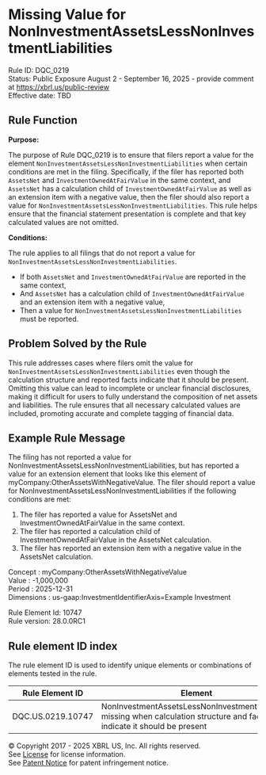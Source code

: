 # Missing Value for NonInvestmentAssetsLessNonInvestmentLiabilities  
Rule ID: DQC_0219  
Status: Public Exposure August 2 - September 16, 2025 - provide comment at https://xbrl.us/public-review    
Effective date: TBD

## Rule Function

**Purpose:**

The purpose of Rule DQC_0219 is to ensure that filers report a value for the element `NonInvestmentAssetsLessNonInvestmentLiabilities` when certain conditions are met in the filing. Specifically, if the filer has reported both `AssetsNet` and `InvestmentOwnedAtFairValue` in the same context, and `AssetsNet` has a calculation child of `InvestmentOwnedAtFairValue` as well as an extension item with a negative value, then the filer should also report a value for `NonInvestmentAssetsLessNonInvestmentLiabilities`. This rule helps ensure that the financial statement presentation is complete and that key calculated values are not omitted.

**Conditions:**

The rule applies to all filings that do not report a value for `NonInvestmentAssetsLessNonInvestmentLiabilities`.  
- If both `AssetsNet` and `InvestmentOwnedAtFairValue` are reported in the same context,
- And `AssetsNet` has a calculation child of `InvestmentOwnedAtFairValue` and an extension item with a negative value,
- Then a value for `NonInvestmentAssetsLessNonInvestmentLiabilities` must be reported.

## Problem Solved by the Rule

This rule addresses cases where filers omit the value for `NonInvestmentAssetsLessNonInvestmentLiabilities` even though the calculation structure and reported facts indicate that it should be present. Omitting this value can lead to incomplete or unclear financial disclosures, making it difficult for users to fully understand the composition of net assets and liabilities. The rule ensures that all necessary calculated values are included, promoting accurate and complete tagging of financial data.

## Example Rule Message

The filing has not reported a value for NonInvestmentAssetsLessNonInvestmentLiabilities, but has reported a value for an extension element that looks like this element of myCompany:OtherAssetsWithNegativeValue. The filer should report a value for NonInvestmentAssetsLessNonInvestmentLiabilities if the following conditions are met:  
1. The filer has reported a value for AssetsNet and InvestmentOwnedAtFairValue in the same context.  
2. The filer has reported a calculation child of InvestmentOwnedAtFairValue in the AssetsNet calculation.  
3. The filer has reported an extension item with a negative value in the AssetsNet calculation.

Concept : myCompany:OtherAssetsWithNegativeValue  
Value : -1,000,000  
Period : 2025-12-31  
Dimensions : us-gaap:InvestmentIdentifierAxis=Example Investment

Rule Element Id: 10747  
Rule version: 28.0.0RC1

## Rule element ID index  
The rule element ID is used to identify unique elements or combinations of elements tested in the rule.

|Rule Element ID|Element|
|--- |--- |
| DQC.US.0219.10747 | NonInvestmentAssetsLessNonInvestmentLiabilities missing when calculation structure and facts indicate it should be present |

© Copyright 2017 - 2025 XBRL US, Inc. All rights reserved.  
See [License](https://xbrl.us/dqc-license) for license information.  
See [Patent Notice](https://xbrl.us/dqc-patent) for patent infringement notice.